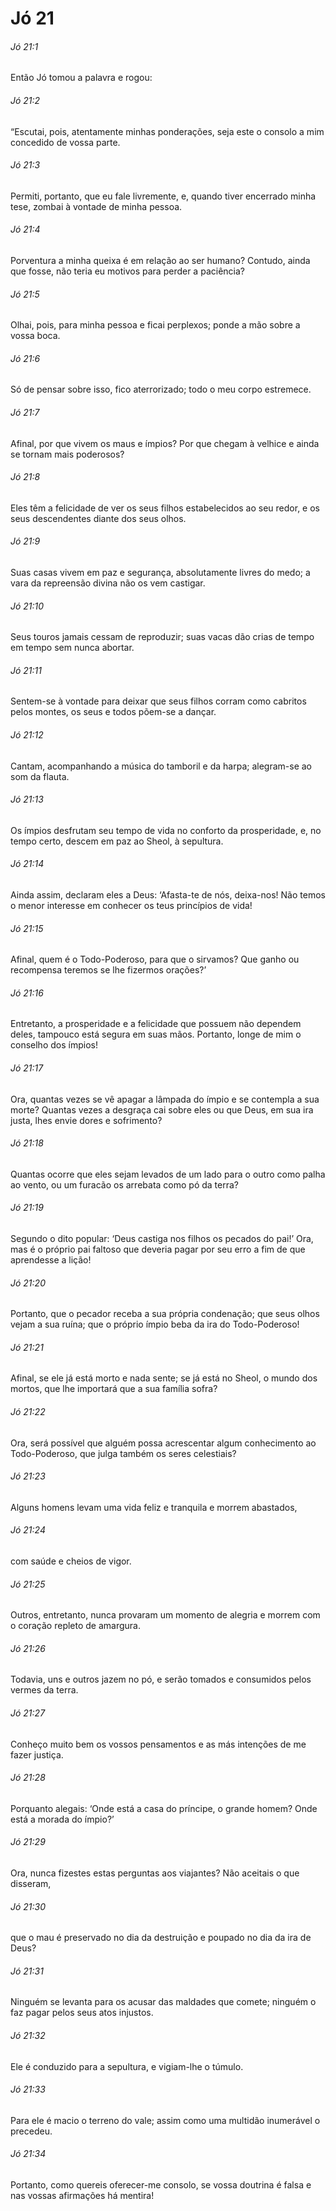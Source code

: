 # Jó 21

###### Jó 21:1

Então Jó tomou a palavra e rogou:

###### Jó 21:2

“Escutai, pois, atentamente minhas ponderações, seja este o consolo a mim concedido de vossa parte.

###### Jó 21:3

Permiti, portanto, que eu fale livremente, e, quando tiver encerrado minha tese, zombai à vontade de minha pessoa.

###### Jó 21:4

Porventura a minha queixa é em relação ao ser humano? Contudo, ainda que fosse, não teria eu motivos para perder a paciência?

###### Jó 21:5

Olhai, pois, para minha pessoa e ficai perplexos; ponde a mão sobre a vossa boca.

###### Jó 21:6

Só de pensar sobre isso, fico aterrorizado; todo o meu corpo estremece.

###### Jó 21:7

Afinal, por que vivem os maus e ímpios? Por que chegam à velhice e ainda se tornam mais poderosos?

###### Jó 21:8

Eles têm a felicidade de ver os seus filhos estabelecidos ao seu redor, e os seus descendentes diante dos seus olhos.

###### Jó 21:9

Suas casas vivem em paz e segurança, absolutamente livres do medo; a vara da repreensão divina não os vem castigar.

###### Jó 21:10

Seus touros jamais cessam de reproduzir; suas vacas dão crias de tempo em tempo sem nunca abortar.

###### Jó 21:11

Sentem-se à vontade para deixar que seus filhos corram como cabritos pelos montes, os seus e todos põem-se a dançar.

###### Jó 21:12

Cantam, acompanhando a música do tamboril e da harpa; alegram-se ao som da flauta.

###### Jó 21:13

Os ímpios desfrutam seu tempo de vida no conforto da prosperidade, e, no tempo certo, descem em paz ao Sheol, à sepultura.

###### Jó 21:14

Ainda assim, declaram eles a Deus: ‘Afasta-te de nós, deixa-nos! Não temos o menor interesse em conhecer os teus princípios de vida!

###### Jó 21:15

Afinal, quem é o Todo-Poderoso, para que o sirvamos? Que ganho ou recompensa teremos se lhe fizermos orações?’

###### Jó 21:16

Entretanto, a prosperidade e a felicidade que possuem não dependem deles, tampouco está segura em suas mãos. Portanto, longe de mim o conselho dos ímpios!

###### Jó 21:17

Ora, quantas vezes se vê apagar a lâmpada do ímpio e se contempla a sua morte? Quantas vezes a desgraça cai sobre eles ou que Deus, em sua ira justa, lhes envie dores e sofrimento?

###### Jó 21:18

Quantas ocorre que eles sejam levados de um lado para o outro como palha ao vento, ou um furacão os arrebata como pó da terra?

###### Jó 21:19

Segundo o dito popular: ‘Deus castiga nos filhos os pecados do pai!’ Ora, mas é o próprio pai faltoso que deveria pagar por seu erro a fim de que aprendesse a lição!

###### Jó 21:20

Portanto, que o pecador receba a sua própria condenação; que seus olhos vejam a sua ruína; que o próprio ímpio beba da ira do Todo-Poderoso!

###### Jó 21:21

Afinal, se ele já está morto e nada sente; se já está no Sheol, o mundo dos mortos, que lhe importará que a sua família sofra?

###### Jó 21:22

Ora, será possível que alguém possa acrescentar algum conhecimento ao Todo-Poderoso, que julga também os seres celestiais?

###### Jó 21:23

Alguns homens levam uma vida feliz e tranquila e morrem abastados,

###### Jó 21:24

com saúde e cheios de vigor.

###### Jó 21:25

Outros, entretanto, nunca provaram um momento de alegria e morrem com o coração repleto de amargura.

###### Jó 21:26

Todavia, uns e outros jazem no pó, e serão tomados e consumidos pelos vermes da terra.

###### Jó 21:27

Conheço muito bem os vossos pensamentos e as más intenções de me fazer justiça.

###### Jó 21:28

Porquanto alegais: ‘Onde está a casa do príncipe, o grande homem? Onde está a morada do ímpio?’

###### Jó 21:29

Ora, nunca fizestes estas perguntas aos viajantes? Não aceitais o que disseram,

###### Jó 21:30

que o mau é preservado no dia da destruição e poupado no dia da ira de Deus?

###### Jó 21:31

Ninguém se levanta para os acusar das maldades que comete; ninguém o faz pagar pelos seus atos injustos.

###### Jó 21:32

Ele é conduzido para a sepultura, e vigiam-lhe o túmulo.

###### Jó 21:33

Para ele é macio o terreno do vale; assim como uma multidão inumerável o precedeu.

###### Jó 21:34

Portanto, como quereis oferecer-me consolo, se vossa doutrina é falsa e nas vossas afirmações há mentira!

